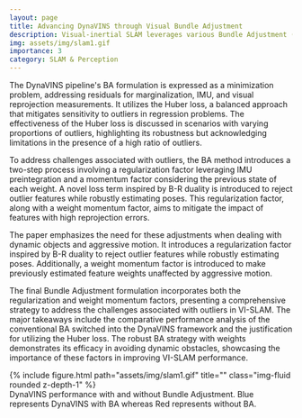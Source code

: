 ```yaml
---
layout: page
title: Advancing DynaVINS through Visual Bundle Adjustment
description: Visual-inertial SLAM leverages various Bundle Adjustment (BA) methods which optimize camera poses and 3D maps by incorporating both visual and inertial measurements. BA holds significant importance as it refines system estimates, aligns sensor data, and ensures global consistency in real time. Our approach involves incorporating insights from a baseline paper (DynaVINS) and tries to enhance its robustness and accuracy. The framework is robust to dynamic and temporarily static objects, utilizing a tightly coupled sensor fusion approach to integrate visual and inertial measurements. 
img: assets/img/slam1.gif
importance: 3
category: SLAM & Perception
---
```


The DynaVINS pipeline's BA formulation is expressed as a minimization problem, addressing residuals for marginalization, IMU, and visual reprojection measurements. It utilizes the Huber loss, a balanced approach that mitigates sensitivity to outliers in regression problems. The effectiveness of the Huber loss is discussed in scenarios with varying proportions of outliers, highlighting its robustness but acknowledging limitations in the presence of a high ratio of outliers.

To address challenges associated with outliers, the BA method introduces a two-step process involving a regularization factor leveraging IMU preintegration and a momentum factor considering the previous state of each weight. A novel loss term inspired by B-R duality is introduced to reject outlier features while robustly estimating poses. This regularization factor, along with a weight momentum factor, aims to mitigate the impact of features with high reprojection errors.

The paper emphasizes the need for these adjustments when dealing with dynamic objects and aggressive motion. It introduces a regularization factor inspired by B-R duality to reject outlier features while robustly estimating poses. Additionally, a weight momentum factor is introduced to make previously estimated feature weights unaffected by aggressive motion.

The final Bundle Adjustment formulation incorporates both the regularization and weight momentum factors, presenting a comprehensive strategy to address the challenges associated with outliers in VI-SLAM. The major takeaways include the comparative performance analysis of the conventional BA switched into the DynaVINS framework and the justification for utilizing the Huber loss. The robust BA strategy with weights demonstrates its efficacy in avoiding dynamic obstacles, showcasing the importance of these factors in improving VI-SLAM performance.

<div class="row">
    <div class="col-sm mt-3 mt-md-0">
        {% include figure.html path="assets/img/slam1.gif" title="" class="img-fluid rounded z-depth-1" %}
    </div>
</div>
<div class="caption">
    DynaVINS performance with and without Bundle Adjustment. Blue represents DynaVINS with BA whereas Red represents without BA.
</div>



